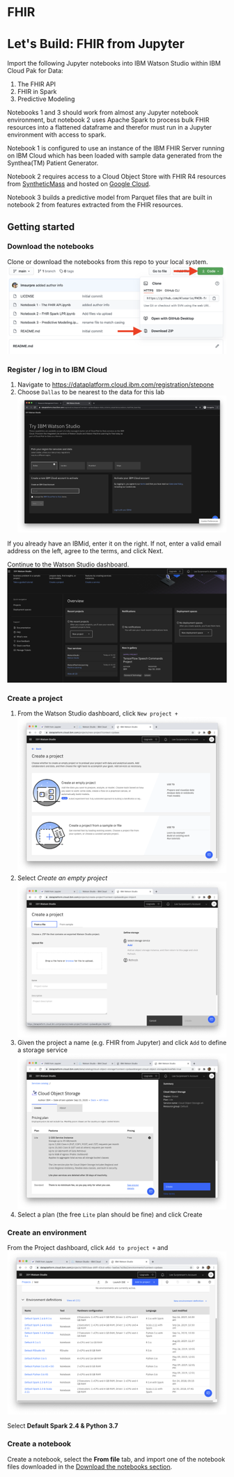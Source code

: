 # FHIR

# Let's Build: FHIR from Jupyter

Import the following Jupyter notebooks into IBM Watson Studio within IBM Cloud Pak for Data:
1. The FHIR API
2. FHIR in Spark
3. Predictive Modeling

Notebooks 1 and 3 should work from almost any Jupyter notebook environment, but notebook 2 uses Apache Spark to process bulk FHIR resources into a flattened dataframe and therefor must run in a Jupyter environment with access to spark.

Notebook 1 is configured to use an instance of the IBM FHIR Server running on IBM Cloud which has been loaded with sample data generated from the Synthea(TM) Patient Generator.

Notebook 2 requires access to a Cloud Object Store with FHIR R4 resources from [SyntheticMass](https://synthea.mitre.org/downloads) and hosted on [Google Cloud](gs://gcp-fhir-demo-dataset-synthea).

Notebook 3 builds a predictive model from Parquet files that are built in notebook 2 from features extracted from the FHIR resources.

## Getting started

### Download the notebooks

Clone or download the notebooks from this repo to your local system.
![download the notebooks](images/0.download.png?raw=true)

### Register / log in to IBM Cloud

1. Navigate to https://dataplatform.cloud.ibm.com/registration/stepone
2. Choose `Dallas` to be nearest to the data for this lab
    ![register for IBM Cloud](images/1.register.png?raw=true)

If you already have an IBMid, enter it on the right.
If not, enter a valid email address on the left, agree to the terms, and click Next.

Continue to the Watson Studio dashboard.
![the watson studio dashboard](images/3.overview.png?raw=true)

### Create a project

1. From the Watson Studio dashboard, click `New project +`
    ![new project dialog](images/4.create-1.png?raw=true)
2. Select *Create an empty project*
    ![create a project](images/5.create-2.png?raw=true)
3. Given the project a name (e.g. FHIR from Jupyter) and click `Add` to define a storage service
    ![cloud object storage creation](images/6.create-3.png?raw=true)
4. Select a plan (the free `Lite` plan should be fine) and click Create

### Create an environment

From the Project dashboard, click `Add to project +` and
![create an environment](images/7.environment.png)

Select **Default Spark 2.4 & Python 3.7**

### Create a notebook

Create a notebook, select the **From file** tab, and import one of the notebook files downloaded in the [Download the notebooks section](#Download-the-notebooks).